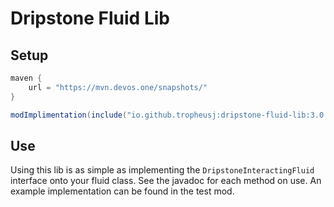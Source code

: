 # Dripstone Fluid Lib

## Setup
```groovy
maven {
    url = "https://mvn.devos.one/snapshots/"
}
```
```groovy
modImplimentation(include("io.github.tropheusj:dripstone-fluid-lib:3.0.0"))
```

## Use
Using this lib is as simple as implementing the `DripstoneInteractingFluid`
interface onto your fluid class. See the javadoc for each method on use. An
example implementation can be found in the test mod.
